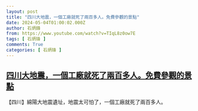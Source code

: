 ```yaml
---
layout: post
title: "四川大地震，一個工廠就死了兩百多人。免費參觀的景點"
date: 2024-05-04T01:00:02.000Z
author: 石炳鋒
from: https://www.youtube.com/watch?v=TIqL8z0ow7E
tags: [ 石炳锋 ]
comments: True
categories: [ 石炳锋 ]
---
```

<!--1714784402000-->
[四川大地震，一個工廠就死了兩百多人。免費參觀的景點](https://www.youtube.com/watch?v=TIqL8z0ow7E)
------

<div>
【四川】綿陽大地震遺址，地震太可怕了，一個工廠就死了兩百多人。
</div>
